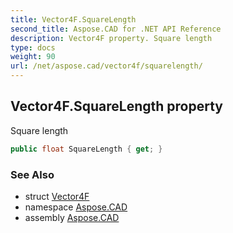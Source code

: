 ```yaml
---
title: Vector4F.SquareLength
second_title: Aspose.CAD for .NET API Reference
description: Vector4F property. Square length
type: docs
weight: 90
url: /net/aspose.cad/vector4f/squarelength/
---
```

## Vector4F.SquareLength property

Square length

```csharp
public float SquareLength { get; }
```

### See Also

* struct [Vector4F](../)
* namespace [Aspose.CAD](../../vector4f/)
* assembly [Aspose.CAD](../../../)


